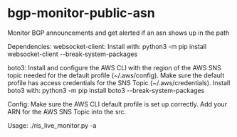 # bgp-monitor-public-asn
Monitor BGP announcements and get alerted if an asn shows up in the path


Dependencies:
websocket-client:
Install with:
python3 -m pip install websocket-client --break-system-packages

boto3:
Install and configure the AWS CLI with the region of the AWS SNS topic needed for the default profile (~/.aws/config).
Make sure the default profile has access credentials for the SNS Topic (~/.aws/credentials).
Install boto3 with:
python3 -m pip install boto3 --break-system-packages

Config:
Make sure the AWS CLI default profile is set up correctly.
Add your ARN for the AWS SNS Topic into the src.


Usage:
./ris_live_monitor.py -a <space separated list of ASNs to monitor here>
